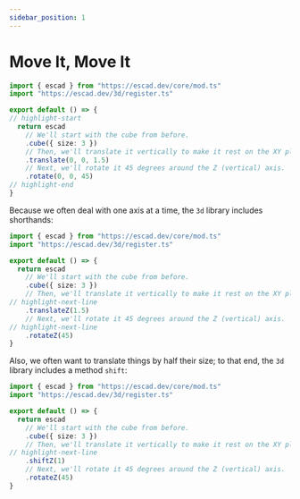 ```yaml
---
sidebar_position: 1
---
```


# Move It, Move It

```ts
import { escad } from "https://escad.dev/core/mod.ts"
import "https://escad.dev/3d/register.ts"

export default () => {
// highlight-start
  return escad
    // We'll start with the cube from before.
    .cube({ size: 3 })
    // Then, we'll translate it vertically to make it rest on the XY plane.
    .translate(0, 0, 1.5)
    // Next, we'll rotate it 45 degrees around the Z (vertical) axis.
    .rotate(0, 0, 45)
// highlight-end
}
```

Because we often deal with one axis at a time, the `3d` library includes
shorthands:

```ts
import { escad } from "https://escad.dev/core/mod.ts"
import "https://escad.dev/3d/register.ts"

export default () => {
  return escad
    // We'll start with the cube from before.
    .cube({ size: 3 })
    // Then, we'll translate it vertically to make it rest on the XY plane.
// highlight-next-line
    .translateZ(1.5)
    // Next, we'll rotate it 45 degrees around the Z (vertical) axis.
// highlight-next-line
    .rotateZ(45)
}
```

Also, we often want to translate things by half their size; to that end,
the `3d` library includes a method `shift`:


```ts
import { escad } from "https://escad.dev/core/mod.ts"
import "https://escad.dev/3d/register.ts"

export default () => {
  return escad
    // We'll start with the cube from before.
    .cube({ size: 3 })
    // Then, we'll translate it vertically to make it rest on the XY plane.
// highlight-next-line
    .shiftZ(1)
    // Next, we'll rotate it 45 degrees around the Z (vertical) axis.
    .rotateZ(45)
}
```
